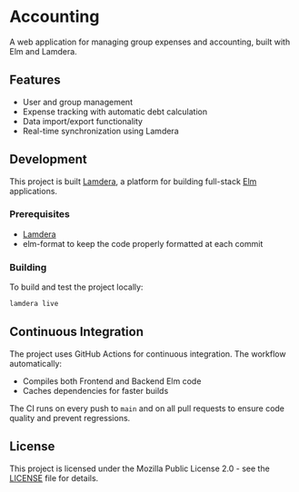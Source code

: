# Accounting

A web application for managing group expenses and accounting, built with Elm and Lamdera.

## Features

- User and group management
- Expense tracking with automatic debt calculation
- Data import/export functionality
- Real-time synchronization using Lamdera

## Development

This project is built [Lamdera](https://lamdera.com/), a platform for building full-stack [Elm](https://elm-lang.org/) applications.

### Prerequisites

- [Lamdera](https://lamdera.com/)
- elm-format to keep the code properly formatted at each commit

### Building

To build and test the project locally:

```bash
lamdera live
```

## Continuous Integration

The project uses GitHub Actions for continuous integration. The workflow automatically:

- Compiles both Frontend and Backend Elm code
- Caches dependencies for faster builds

The CI runs on every push to `main` and on all pull requests to ensure code quality and prevent regressions.

## License

This project is licensed under the Mozilla Public License 2.0 - see the [LICENSE](LICENSE) file for details.